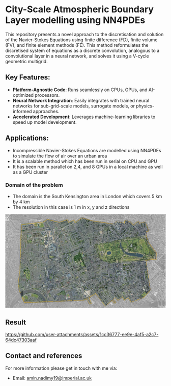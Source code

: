 # City-Scale Atmospheric Boundary Layer modelling using NN4PDEs

This repository presents a novel approach to the discretisation and solution of the Navier-Stokes Equations using finite difference (FD), finite volume (FV), and finite element methods (FE). This method reformulates the discretised system of equations as a discrete convolution, analogous to a convolutional layer in a neural network, and solves it using a V-cycle geometric multigrid.

## Key Features:
- **Platform-Agnostic Code**: Runs seamlessly on CPUs, GPUs, and AI-optimized processors.
- **Neural Network Integration**: Easily integrates with trained neural networks for sub-grid-scale models, surrogate models, or physics-informed approaches.
- **Accelerated Development**: Leverages machine-learning libraries to speed up model development.

## Applications:
- Incompressible Navier-Stokes Equations are modelled using NN4PDEs to simulate the flow of air over an urban area
- It is a scalable method which has been run in serial on CPU and GPU
- It has been run in parallel on 2,4, and 8 GPUs in a local machine as well as a GPU cluster

### Domain of the problem
- The domain is the South Kensington area in London which covers 5 km by 4 km
- The resolution in this case is 1 m in x, y and z directions

![Boundary Layer](Image_video/South_Kensington.jpg)


## Result


https://github.com/user-attachments/assets/1cc36777-ee9e-4af5-a2c7-64dc47303aaf




## Contact and references
For more information please get in touch with me via:
- Email: amin.nadimy19@imperial.ac.uk
